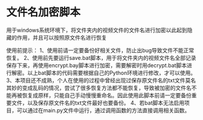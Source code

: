# 文件名加密脚本
用于windows系统环境下，将文件夹内的视频文件的文件名进行加密以此起到隐藏的作用，并且可以按照原文件名进行恢复

使用前提示：
1、使用前请一定要备份好相关文件，防止出bug导致文件不能正常恢复。
2、使用前先要运行save.bat脚本，用于将文件夹内的视频文件名全部记录保存下来，再使用encrypt.bay脚本进行加密，需要解密时用decrypt.bat脚本进行解密。以上bat脚本的代码需要根据自己的Python环境进行修改，才可以使用。
3、本项目还不成熟，个人在使用的过程中曾经出现过保存原文件名的txt文件莫名其妙的变成乱码的情况，尝试了很多恢复方法都不能恢复，导致被加密的文件名不能再被恢复成原样，只能自己手动慢慢重命名。因此使用此脚本前请一定要备份重要文件，以及保存原文件名的txt文件最好也要备份。
4、若bat脚本无法启用项目，可以通过在main.py文件中运行，通过调用函数的方法直接调用相关函数。
